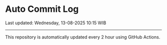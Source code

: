# Auto Commit Log

Last updated: Wednesday, 13-08-2025 10:15 WIB

---

This repository is automatically updated every 2 hour using GitHub Actions.
